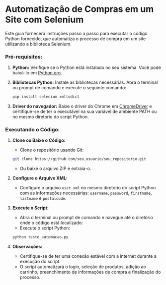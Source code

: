 
# Automatização de Compras em um Site com Selenium

Este guia fornecerá instruções passo a passo para executar o código Python fornecido, que automatiza o processo de compra em um site utilizando a biblioteca Selenium.

### Pré-requisitos:

1. **Python:** Verifique se o Python está instalado no seu sistema. Você pode baixá-lo em [Python.org](https://www.python.org/downloads/).
   
2. **Bibliotecas Python:** Instale as bibliotecas necessárias. Abra o terminal ou prompt de comando e execute o seguinte comando:

    ```bash
    pip install selenium xmltodict
    ```

3. **Driver do navegador:** Baixe o driver do Chrome em [ChromeDriver](https://sites.google.com/a/chromium.org/chromedriver/) e certifique-se de ter o executável na sua variável de ambiente PATH ou no mesmo diretório do script Python.

### Executando o Código:

1. **Clone ou Baixe o Código:**

   - Clone o repositório usando Git:

    ```bash
    git clone https://github.com/seu_usuario/seu_repositorio.git
    ```
   
   - Ou baixe o arquivo ZIP e extraia-o.

2. **Configure o Arquivo XML:**

   - Configure o arquivo `user.xml` no mesmo diretório do script Python com as informações necessárias: `username`, `password`, `firstname`, `lastname` e `postalcode`.

3. **Execute o Script:**

   - Abra o terminal ou prompt de comando e navegue até o diretório onde o código está localizado:
   - Execute o script Python:

    ```bash
    python teste_automacao.py
    ```

4. **Observações:**

   - Certifique-se de ter uma conexão estável com a internet durante a execução do script.
   - O script automatizará o login, seleção de produtos, adição ao carrinho, preenchimento de informações de compra e finalização do processo.

